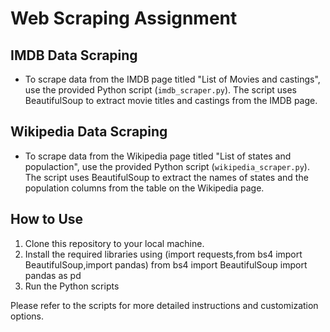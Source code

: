 # Web Scraping Assignment

## IMDB Data Scraping
- To scrape data from the IMDB page titled "List of Movies and castings",  use the provided Python script (`imdb_scraper.py`). The script uses BeautifulSoup to extract movie titles and castings from the IMDB page.

## Wikipedia Data Scraping
- To scrape data from the Wikipedia page titled "List of states and populaction", use the provided Python script (`wikipedia_scraper.py`). The script uses BeautifulSoup to extract the names of states and the population columns from the table on the Wikipedia page.

## How to Use
1. Clone this repository to your local machine.
2. Install the required libraries using (import requests,from bs4 import BeautifulSoup,import pandas)
from bs4 import BeautifulSoup
import pandas as pd
3. Run the Python scripts 

Please refer to the scripts for more detailed instructions and customization options.
